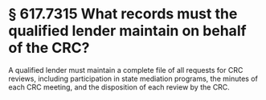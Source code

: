 # § 617.7315   What records must the qualified lender maintain on behalf of the CRC?

A qualified lender must maintain a complete file of all requests for CRC reviews, including participation in state mediation programs, the minutes of each CRC meeting, and the disposition of each review by the CRC.




